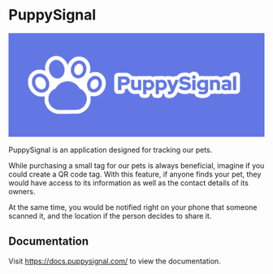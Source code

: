 # PuppySignal

![Banner](banner.png)

PuppySignal is an application designed for tracking our pets.

While purchasing a small tag for our pets is always beneficial, imagine if you could create a QR code tag. With this feature, if anyone finds your pet, they would have access to its information as well as the contact details of its owners.

At the same time, you would be notified right on your phone that someone scanned it, and the location if the person decides to share it.

## Documentation

Visit https://docs.puppysignal.com/ to view the documentation.
